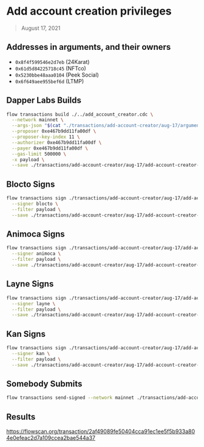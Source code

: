 # Add account creation privileges

> August 17, 2021

## Addresses in arguments, and their owners

- `0x8f4f599546e2d7eb` (24Karat)
- `0x61d5d84225718c45` (NFTco)
- `0x5230bbe48aaa0104` (Peek Social)
- `0x6f649aee955bef6d` (LTMP)

## Dapper Labs Builds

```sh
flow transactions build ./../add_account_creator.cdc \
  --network mainnet \
  --args-json "$(cat "./transactions/add-account-creator/aug-17/arguments.json")" \
  --proposer 0xe467b9dd11fa00df \
  --proposer-key-index 11 \
  --authorizer 0xe467b9dd11fa00df \
  --payer 0xe467b9dd11fa00df \
  --gas-limit 500000 \
  -x payload \
  --save ./transactions/add-account-creator/aug-17/add-account-creator-aug-17-unsigned.rlp
```

## Blocto Signs

```sh
flow transactions sign ./transactions/add-account-creator/aug-17/add-account-creator-aug-17-unsigned.rlp \
  --signer blocto \
  --filter payload \
  --save ./transactions/add-account-creator/aug-17/add-account-creator-aug-17-sig-1.rlp
```

## Animoca Signs

```sh
flow transactions sign ./transactions/add-account-creator/aug-17/add-account-creator-aug-17-sig-1.rlp \
  --signer animoca \
  --filter payload \
  --save ./transactions/add-account-creator/aug-17/add-account-creator-aug-17-sig-2.rlp
```

## Layne Signs

```sh
flow transactions sign ./transactions/add-account-creator/aug-17/add-account-creator-aug-17-sig-2.rlp \
  --signer layne \
  --filter payload \
  --save ./transactions/add-account-creator/aug-17/add-account-creator-aug-17-sig-3.rlp
```

## Kan Signs

```sh
flow transactions sign ./transactions/add-account-creator/aug-17/add-account-creator-aug-17-sig-3.rlp \
  --signer kan \
  --filter payload \
  --save ./transactions/add-account-creator/aug-17/add-account-creator-aug-17-sig-complete.rlp
```


## Somebody Submits

```sh
flow transactions send-signed --network mainnet ./transactions/add-account-creator/aug-17/add-account-creator-aug-17-sig-complete.rlp
```

## Results

https://flowscan.org/transaction/2af49089fe50404cca91ec1ee5f5b933a804e0efeac2d7a109ccea2bae544a37
